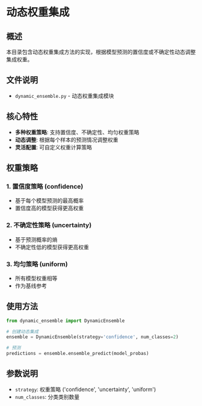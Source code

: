 # 动态权重集成

## 概述

本目录包含动态权重集成方法的实现，根据模型预测的置信度或不确定性动态调整集成权重。

## 文件说明

- `dynamic_ensemble.py` - 动态权重集成模块

## 核心特性

- **多种权重策略**: 支持置信度、不确定性、均匀权重策略
- **动态调整**: 根据每个样本的预测情况调整权重
- **灵活配置**: 可自定义权重计算策略

## 权重策略

### 1. 置信度策略 (confidence)
- 基于每个模型预测的最高概率
- 置信度高的模型获得更高权重

### 2. 不确定性策略 (uncertainty)
- 基于预测概率的熵
- 不确定性低的模型获得更高权重

### 3. 均匀策略 (uniform)
- 所有模型权重相等
- 作为基线参考

## 使用方法

```python
from dynamic_ensemble import DynamicEnsemble

# 创建动态集成
ensemble = DynamicEnsemble(strategy='confidence', num_classes=2)

# 预测
predictions = ensemble.ensemble_predict(model_probas)
```

## 参数说明

- `strategy`: 权重策略 ('confidence', 'uncertainty', 'uniform')
- `num_classes`: 分类类别数量
